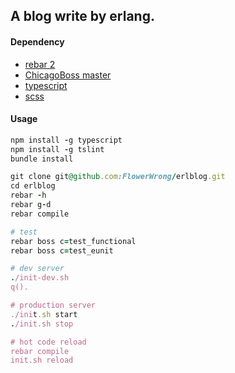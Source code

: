 ## A blog write by erlang.

#### Dependency

* [rebar 2](https://github.com/rebar/rebar)
* [ChicagoBoss master](https://github.com/ChicagoBoss/ChicagoBoss)
* [typescript](http://www.typescriptlang.org/)
* [scss](http://sass-lang.com/)

#### Usage

```ruby
npm install -g typescript
npm install -g tslint
bundle install

git clone git@github.com:FlowerWrong/erlblog.git
cd erlblog
rebar -h
rebar g-d
rebar compile

# test
rebar boss c=test_functional
rebar boss c=test_eunit

# dev server
./init-dev.sh
q().

# production server
./init.sh start
./init.sh stop

# hot code reload
rebar compile
init.sh reload
```
